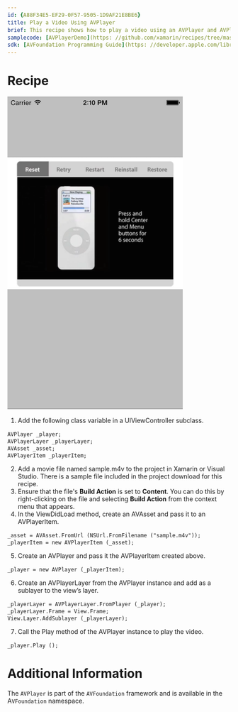 ```yaml
---
id: {A88F34E5-EF29-0F57-9505-1D9AF21E8BE6}  
title: Play a Video Using AVPlayer  
brief: This recipe shows how to play a video using an AVPlayer and AVPlayerLayer.  
samplecode: [AVPlayerDemo](https: //github.com/xamarin/recipes/tree/master/ios/media/video_and_photos/play_a_video_using_avplayer)  
sdk: [AVFoundation Programming Guide](https: //developer.apple.com/library/ios/#documentation/AudioVideo/Conceptual/AVFoundationPG/Articles/00_Introduction.html)  
---
```


<a name="Recipe" class="injected"></a>


# Recipe

 [ ![](Images/avplayer.png)](Images/avplayer.png)

1.  Add the following class variable in a UIViewController subclass.


```
AVPlayer _player;
AVPlayerLayer _playerLayer;
AVAsset _asset;
AVPlayerItem _playerItem;
```

2.  Add a movie file named sample.m4v to the project in Xamarin or Visual Studio. There is a sample file included in the project download for this recipe.
3.  Ensure that the file's **Build Action** is set to **Content**. You can do this by right-clicking on the file and selecting **Build Action** from the context menu that appears. 
4.  In the ViewDidLoad method, create an AVAsset and pass it to an AVPlayerItem.


```
_asset = AVAsset.FromUrl (NSUrl.FromFilename ("sample.m4v"));
_playerItem = new AVPlayerItem (_asset);
```

5.  Create an AVPlayer and pass it the AVPlayerItem created above.


```
_player = new AVPlayer (_playerItem);
```

6.  Create an AVPlayerLayer from the AVPlayer instance and add as a sublayer to the view’s layer.


```
_playerLayer = AVPlayerLayer.FromPlayer (_player);
_playerLayer.Frame = View.Frame;
View.Layer.AddSublayer (_playerLayer);
```

7.  Call the Play method of the AVPlayer instance to play the video.


```
_player.Play ();
```

 <a name="Additional_Information" class="injected"></a>


# Additional Information

The `AVPlayer` is part of the `AVFoundation` framework and is available in the A`VFoundation` namespace.